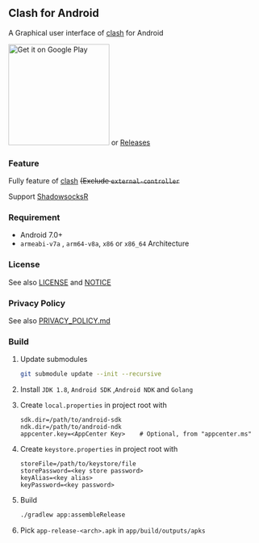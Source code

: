 ## Clash for Android

A Graphical user interface of [clash](https://github.com/Dreamacro/clash) for Android

<a href="https://play.google.com/store/apps/details?id=com.github.kr328.clash"><img width="200px" alt="Get it on Google Play" src="https://play.google.com/intl/en_us/badges/static/images/badges/en_badge_web_generic.png"/></a> or [Releases](https://github.com/Kr328/ClashForAndroid/releases)

### Feature

Fully feature of [clash](https://github.com/Dreamacro/clash) ~~(Exclude `external-controller`~~

Support [ShadowsocksR](https://github.com/mzz2017/shadowsocksR)


### Requirement

* Android 7.0+
* `armeabi-v7a` , `arm64-v8a`, `x86` or `x86_64` Architecture

### License

See also [LICENSE](./LICENSE) and [NOTICE](./NOTICE)



###  Privacy Policy

See also [PRIVACY_POLICY.md](./PRIVACY_POLICY.md)



### Build

1. Update submodules

   ```bash
   git submodule update --init --recursive
   ```

2. Install `JDK 1.8`, `Android SDK` ,`Android NDK` and `Golang`

3. Create `local.properties` in project root with 

   ```properties
   sdk.dir=/path/to/android-sdk
   ndk.dir=/path/to/android-ndk
   appcenter.key=<AppCenter Key>    # Optional, from "appcenter.ms"
   ```

4. Create `keystore.properties` in project root with

   ```properties
   storeFile=/path/to/keystore/file
   storePassword=<key store password>
   keyAlias=<key alias>
   keyPassword=<key password>
   ``` 

5. Build

   ```bash
   ./gradlew app:assembleRelease
   ```

6. Pick `app-release-<arch>.apk` in `app/build/outputs/apks`
